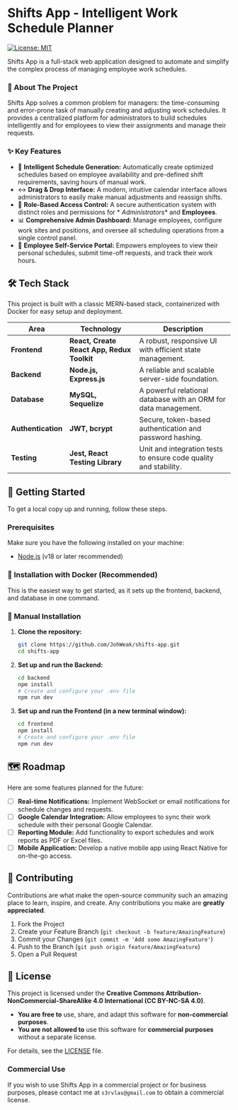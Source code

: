 # Shifts App - Intelligent Work Schedule Planner

[![License: MIT](https://img.shields.io/badge/License-MIT-blue.svg)](https://opensource.org/licenses/MIT)

Shifts App is a full-stack web application designed to automate and simplify the complex process of managing employee
work schedules.

### 🎯 About The Project

Shifts App solves a common problem for managers: the time-consuming and error-prone task of manually creating and
adjusting work schedules. It provides a centralized platform for administrators to build schedules intelligently and for
employees to view their assignments and manage their requests.

### ✨ Key Features

* 🧠 **Intelligent Schedule Generation:** Automatically create optimized schedules based on employee availability and
  pre-defined shift requirements, saving hours of manual work.
* ↔️ **Drag & Drop Interface:** A modern, intuitive calendar interface allows administrators to easily make manual
  adjustments and reassign shifts.
* 🔐 **Role-Based Access Control:** A secure authentication system with distinct roles and permissions for *
  *Administrators** and **Employees**.
* 📊 **Comprehensive Admin Dashboard:** Manage employees, configure work sites and positions, and oversee all scheduling
  operations from a single control panel.
* 👤 **Employee Self-Service Portal:** Empowers employees to view their personal schedules, submit time-off requests, and
  track their work hours.

## 🛠️ Tech Stack

This project is built with a classic MERN-based stack, containerized with Docker for easy setup and deployment.

| Area               | Technology                                 | Description                                                      |
|--------------------|--------------------------------------------|------------------------------------------------------------------|
| **Frontend**       | **React, Create React App, Redux Toolkit** | A robust, responsive UI with efficient state management.         |
| **Backend**        | **Node.js, Express.js**                    | A reliable and scalable server-side foundation.                  |
| **Database**       | **MySQL, Sequelize**                       | A powerful relational database with an ORM for data management.  |
| **Authentication** | **JWT, bcrypt**                            | Secure, token-based authentication and password hashing.         |
| **Testing**        | **Jest, React Testing Library**            | Unit and integration tests to ensure code quality and stability. |

## 🚀 Getting Started

To get a local copy up and running, follow these steps.

### Prerequisites

Make sure you have the following installed on your machine:

* [Node.js](https://nodejs.org/en/) (v18 or later recommended)

### 🐳 Installation with Docker (Recommended)

This is the easiest way to get started, as it sets up the frontend, backend, and database in one command.

### 🔧 Manual Installation

1. **Clone the repository:**
   ```bash
   git clone https://github.com/JohWeak/shifts-app.git
   cd shifts-app
   ```
2. **Set up and run the Backend:**
   ```bash
   cd backend
   npm install
   # Create and configure your .env file
   npm run dev
   ```
3. **Set up and run the Frontend (in a new terminal window):**
   ```bash
   cd frontend
   npm install
   # Create and configure your .env file
   npm run dev
   ```

## 🗺️ Roadmap

Here are some features planned for the future:

- [ ] **Real-time Notifications:** Implement WebSocket or email notifications for schedule changes and requests.
- [ ] **Google Calendar Integration:** Allow employees to sync their work schedule with their personal Google Calendar.
- [ ] **Reporting Module:** Add functionality to export schedules and work reports as PDF or Excel files.
- [ ] **Mobile Application:** Develop a native mobile app using React Native for on-the-go access.

## 🤝 Contributing

Contributions are what make the open-source community such an amazing place to learn, inspire, and create. Any
contributions you make are **greatly appreciated**.

1. Fork the Project
2. Create your Feature Branch (`git checkout -b feature/AmazingFeature`)
3. Commit your Changes (`git commit -m 'Add some AmazingFeature'`)
4. Push to the Branch (`git push origin feature/AmazingFeature`)
5. Open a Pull Request

## 📄 License

This project is licensed under the **Creative Commons Attribution-NonCommercial-ShareAlike 4.0 International (CC
BY-NC-SA 4.0)**.

- **You are free to** use, share, and adapt this software for **non-commercial purposes**.
- **You are not allowed to** use this software for **commercial purposes** without a separate license.

For details, see the [LICENSE](LICENSE) file.

### Commercial Use

If you wish to use Shifts App in a commercial project or for business purposes, please contact me at
`s3rvlas@gmail.com` to obtain a commercial license.
